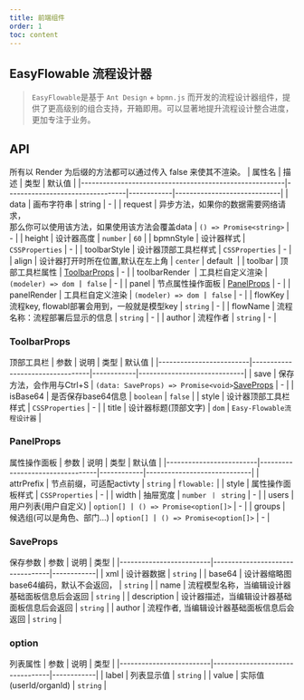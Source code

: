 ```yaml
---
title: 前端组件
order: 1
toc: content
---
```


## EasyFlowable 流程设计器
> `EasyFlowable`是基于 `Ant Design` + `bpmn.js` 而开发的流程设计器组件，提供了更高级别的组合支持，开箱即用。可以显著地提升流程设计整合进度，更加专注于业务。

## API
<Badge type="warning">所有以 Render 为后缀的方法都可以通过传入 false 来使其不渲染。</Badge>
|            属性名          |               描述               |    类型    |         默认值              |
|--------------------------------------------------------|---------------------------------|------------|-----------------------------|
| data | 画布字符串 | string | - |
| request | 异步方法，如果你的数据需要网络请求，<br>那么你可以使用该方法，如果使用该方法会覆盖data | `() => Promise<string>` | - |
| height | 设计器高度 | `number` | `60` |
| bpmnStyle | 设计器样式 | `CSSProperties` | - |
| toolbarStyle | 设计器顶部工具栏样式 | `CSSProperties` | - |
| align | 设计器打开时所在位置,默认在左上角 | `center` | default&nbsp; |
| toolbar | 顶部工具栏属性 | [ToolbarProps](#toolbarprops) | - |
| toolbarRender&nbsp; | 工具栏自定义渲染 | `(modeler) => dom` 丨 `false` | - |
| panel | 节点属性操作面板 | [PanelProps](#panelprops) | - |
| panelRender | 工具栏自定义渲染 | `(modeler) => dom` 丨 `false` | - |
| flowKey | 流程key, flowabl部署会用到，一般就是模型key | `string` | - |
| flowName | 流程名称：流程部署后显示的信息 | `string` | - |
| author | 流程作者 | `string` | - |

### ToolbarProps
<Badge type="warning">顶部工具栏</Badge>
|            参数          |               说明               |    类型    |         默认值              |
|-------------------------|---------------------------------|------------|-----------------------------|
| save | 保存方法，会作用与Ctrl+S | `(data: SaveProps) => Promise<void>`[SaveProps](#saveprops) | - |
| isBase64 | 是否保存base64信息 | `boolean` | `false` |
| style | 设计器顶部工具栏样式 | `CSSProperties` | - |
| title | 设计器标题(顶部文字) | `dom` | `Easy-Flowable流程设计器` |

### PanelProps 
<Badge type="warning">属性操作面板</Badge>
|            参数          |               说明               |    类型    |         默认值              |
|-------------------------|---------------------------------|------------|-----------------------------|
| attrPrefix | 节点前缀，可适配activty | `string` | `flowable:` |
| style | 属性操作面板样式 | `CSSProperties` | - |
| width | 抽屉宽度 | `number 丨 string` | - |
| users | 用户列表(用户自定义) | `option[]` 丨 `() => Promise<option[]>` | - |
| groups | 候选组(可以是角色、部门...) | `option[]` 丨 `() => Promise<option[]>` | - |

### SaveProps
<Badge type="warning">保存参数</Badge>
|            参数          |               说明               |    类型    |
|-------------------------|---------------------------------|------------|
| xml | 设计器数据 | `string` |
| base64 | 设计器缩略图base64编码，默认不会返回， | `string` |
| name | 流程模型名称，当编辑设计器基础面板信息后会返回 | `string` |
| description | 设计器描述，当编辑设计器基础面板信息后会返回 | `string` |
| author | 流程作者, 当编辑设计器基础面板信息后会返回 | `string` |

### option
<Badge type="warning">列表属性</Badge>
|            参数          |               说明               |    类型    |
|-------------------------|---------------------------------|------------|
| label | 列表显示值 | `string` |
| value | 实际值(userId/organId) | `string` |